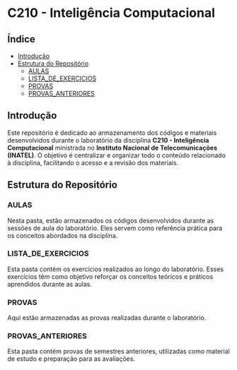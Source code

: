 # C210 - Inteligência Computacional

## Índice

- [Introdução](#introdução)
- [Estrutura do Repositório](#estrutura-do-repositório)
  - [AULAS](#aulas)
  - [LISTA_DE_EXERCICIOS](#lista_de_exercicios)
  - [PROVAS](#provas)
  - [PROVAS_ANTERIORES](#provas_anteriores)

## Introdução

Este repositório é dedicado ao armazenamento dos códigos e materiais desenvolvidos durante o laboratório da disciplina **C210 - Inteligência Computacional** ministrada no **Instituto Nacional de Telecomunicações (INATEL)**. O objetivo é centralizar e organizar todo o conteúdo relacionado à disciplina, facilitando o acesso e a revisão dos materiais.

## Estrutura do Repositório

### AULAS

Nesta pasta, estão armazenados os códigos desenvolvidos durante as sessões de aula do laboratório. Eles servem como referência prática para os conceitos abordados na disciplina.

### LISTA_DE_EXERCICIOS

Esta pasta contém os exercícios realizados ao longo do laboratório. Esses exercícios têm como objetivo reforçar os conceitos teóricos e práticos aprendidos durante as aulas.

### PROVAS

Aqui estão armazenadas as provas realizadas durante o laboratório.

### PROVAS_ANTERIORES

Esta pasta contém provas de semestres anteriores, utilizadas como material de estudo e preparação para as avaliações.
